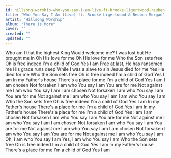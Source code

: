 ```yaml
---
id: hillsong-worship-who-you-say-i-am-live-ft-brooke-ligertwood-reuben-morgan
title: "Who You Say I Am (Live) ft. Brooke Ligertwood & Reuben Morgan"
artist: "Hillsong Worship"
album: "There Is More"
cover: ""
created: ""
updated: ""
---
```


Who am I that the highest King
Would welcome me?
I was lost but He brought me in
Oh His love for me
Oh His love for me
Who the Son sets free
Oh is free indeed
I'm a child of God
Yes I am
Free at last, He has ransomed me
His grace runs deep
While I was a slave to sin
Jesus died for me
Yes He died for me
Who the Son sets free
Oh is free indeed
I'm a child of God
Yes I am
In my Father's house
There's a place for me
I'm a child of God
Yes I am
I am chosen
Not forsaken
I am who You say I am
You are for me
Not against me
I am who You say I am
I am chosen
Not forsaken
I am who You say I am
You are for me
Not against me
I am who You say I am
I am who You say I am
Who the Son sets free
Oh is free indeed
I'm a child of God
Yes I am
In my Father's house
There's a place for me
I'm a child of God
Yes I am
In my Father's house
There's a place for me
I'm a child of God
Yes I am
I am chosen
Not forsaken
I am who You say I am
You are for me
Not against me
I am who You say I am
I am chosen
Not forsaken
I am who You say I am
You are for me
Not against me
I am who You say I am
I am chosen
Not forsaken
I am who You say I am
You are for me
Not against me
I am who You say I am
Oh, I am who You say I am
Yes, I am who You say I am
Who the Son sets free
Oh is free indeed
I'm a child of God
Yes I am
In my Father's house
There's a place for me
I'm a child of God
Yes I am